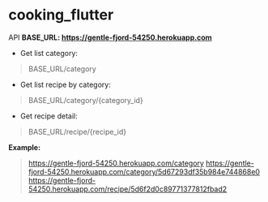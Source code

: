 # cooking_flutter

API
**BASE_URL: https://gentle-fjord-54250.herokuapp.com**

- Get list category: 
> BASE_URL/category
- Get list recipe by category: 
> BASE_URL/category/{category_id}
- Get recipe detail: 
> BASE_URL/recipe/{recipe_id}

**Example:**
> https://gentle-fjord-54250.herokuapp.com/category
> https://gentle-fjord-54250.herokuapp.com/category/5d67293df35b984e744868e0
> https://gentle-fjord-54250.herokuapp.com/recipe/5d6f2d0c89771377812fbad2
